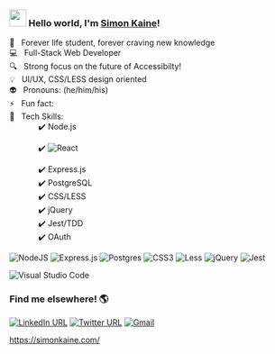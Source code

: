 ### <img src="https://raw.githubusercontent.com/MartinHeinz/MartinHeinz/master/wave.gif" width="30px"> Hello world, I'm [Simon Kaine](https://simonkaine.com)! 


 🌱 &nbsp; Forever life student, forever craving new knowledge<br />
 :computer: &nbsp; Full-Stack Web Developer<br />
 :mag: &nbsp; Strong focus on the future of Accessibilty!<br />
 :bulb: &nbsp; UI/UX, CSS/LESS design oriented <br />
 :alien: &nbsp; Pronouns: (he/him/his)<br />
 ⚡ &nbsp; Fun fact: <br />
 :floppy_disk: &nbsp; Tech Skills: <br />
 &nbsp;&nbsp;&nbsp;&nbsp;&nbsp;&nbsp;&nbsp;&nbsp;&nbsp;&nbsp;&nbsp;&nbsp;&nbsp;:heavy_check_mark:&nbsp;Node.js<br />
 
 &nbsp;&nbsp;&nbsp;&nbsp;&nbsp;&nbsp;&nbsp;&nbsp;&nbsp;&nbsp;&nbsp;&nbsp;&nbsp;:heavy_check_mark:&nbsp;![React](https://img.shields.io/badge/react-%2320232a.svg?style=for-the-badge&logo=react&logoColor=%2361DAFB)<br />
 
 &nbsp;&nbsp;&nbsp;&nbsp;&nbsp;&nbsp;&nbsp;&nbsp;&nbsp;&nbsp;&nbsp;&nbsp;&nbsp;:heavy_check_mark:&nbsp;Express.js<br />
 &nbsp;&nbsp;&nbsp;&nbsp;&nbsp;&nbsp;&nbsp;&nbsp;&nbsp;&nbsp;&nbsp;&nbsp;&nbsp;:heavy_check_mark:&nbsp;PostgreSQL<br />
 &nbsp;&nbsp;&nbsp;&nbsp;&nbsp;&nbsp;&nbsp;&nbsp;&nbsp;&nbsp;&nbsp;&nbsp;&nbsp;:heavy_check_mark:&nbsp;CSS/LESS<br />
 &nbsp;&nbsp;&nbsp;&nbsp;&nbsp;&nbsp;&nbsp;&nbsp;&nbsp;&nbsp;&nbsp;&nbsp;&nbsp;:heavy_check_mark:&nbsp;jQuery<br />
 &nbsp;&nbsp;&nbsp;&nbsp;&nbsp;&nbsp;&nbsp;&nbsp;&nbsp;&nbsp;&nbsp;&nbsp;&nbsp;:heavy_check_mark:&nbsp;Jest/TDD<br />
 &nbsp;&nbsp;&nbsp;&nbsp;&nbsp;&nbsp;&nbsp;&nbsp;&nbsp;&nbsp;&nbsp;&nbsp;&nbsp;:heavy_check_mark:&nbsp;OAuth
 

![NodeJS](https://img.shields.io/badge/node.js-6DA55F?style=for-the-badge&logo=node.js&logoColor=white)
![Express.js](https://img.shields.io/badge/express.js-%23404d59.svg?style=for-the-badge&logo=express&logoColor=%2361DAFB)
![Postgres](https://img.shields.io/badge/postgres-%23316192.svg?style=for-the-badge&logo=postgresql&logoColor=white)
![CSS3](https://img.shields.io/badge/css3-%231572B6.svg?style=for-the-badge&logo=css3&logoColor=white)
![Less](https://img.shields.io/badge/less-2B4C80?style=for-the-badge&logo=less&logoColor=white)
![jQuery](https://img.shields.io/badge/jquery-%230769AD.svg?style=for-the-badge&logo=jquery&logoColor=white)
![Jest](https://img.shields.io/badge/-jest-%23C21325?style=for-the-badge&logo=jest&logoColor=white)

![Visual Studio Code](https://img.shields.io/badge/Visual%20Studio%20Code-0078d7.svg?style=for-the-badge&logo=visual-studio-code&logoColor=white)


### Find me elsewhere! :earth_americas:

[![LinkedIn URL](https://img.shields.io/badge/linkedin-%230077B5.svg?style=for-the-badge&logo=linkedin&logoColor=white)](https://www.linkedin.com/in/simonbishopkaine/)
[![Twitter URL](https://img.shields.io/badge/simonbkaine-%231DA1F2.svg?style=for-the-badge&logo=Twitter&logoColor=white)](https://twitter.com/simonbkaine)
[![Gmail](https://img.shields.io/badge/Gmail-D14836?style=for-the-badge&logo=gmail&logoColor=white)](mailto:simonkaine@gmail.com)

https://simonkaine.com/
